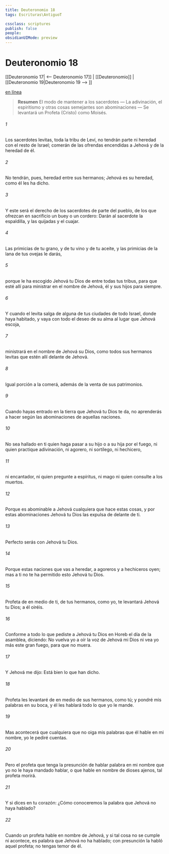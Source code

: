 ```yaml
---
title: Deuteronomio 18
tags: Escrituras\AntiguoT

cssclass: scriptures
publish: false
people:
obsidianUIMode: preview
---
```


# Deuteronomio 18
[[Deuteronomio 17| <-- Deuteronomio 17]] | [[Deuteronomio]] | [[Deuteronomio 19|Deuteronomio 19 --> ]]

[en línea](https://churchofjesuschrist.org/study/scriptures/ot/deut/18?lang=spa)

> __Resumen__
El modo de mantener a los sacerdotes — La adivinación, el espiritismo y otras cosas semejantes son abominaciones — Se levantará un Profeta (Cristo) como Moisés.

###### 1 
Los sacerdotes levitas, toda la tribu de Leví, no tendrán parte ni heredad con el resto de Israel; comerán de las ofrendas encendidas a Jehová y de la heredad de él.

###### 2 
No tendrán, pues, heredad entre sus hermanos; Jehová es su heredad, como él les ha dicho.

###### 3 
Y este será el derecho de los sacerdotes de parte del pueblo, de los que ofrezcan en sacrificio un buey o un cordero: Darán al sacerdote la espaldilla, y las quijadas y el cuajar.

###### 4 
Las primicias de tu grano, y de tu vino y de tu aceite, y las primicias de la lana de tus ovejas le darás,

###### 5 
porque le ha escogido Jehová tu Dios de entre todas tus tribus, para que esté allí para ministrar en el nombre de Jehová, él y sus hijos para siempre.

###### 6 
Y cuando el levita salga de alguna de tus ciudades de todo Israel, donde haya habitado, y vaya con todo el deseo de su alma al lugar que Jehová escoja,

###### 7 
ministrará en el nombre de Jehová su Dios, como todos sus hermanos levitas que estén allí delante de Jehová.

###### 8 
Igual porción a la  comerá, además de la venta de sus patrimonios.

###### 9 
Cuando hayas entrado en la tierra que Jehová tu Dios te da, no aprenderás a hacer según las abominaciones de aquellas naciones.

###### 10 
No sea hallado en ti quien haga pasar a su hijo o a su hija por el fuego, ni quien practique adivinación, ni agorero, ni sortílego, ni hechicero,

###### 11 
ni encantador, ni quien pregunte a espíritus, ni mago ni quien consulte a los muertos.

###### 12 
Porque es abominable a Jehová cualquiera que hace estas cosas, y por estas abominaciones Jehová tu Dios las expulsa de delante de ti.

###### 13 
Perfecto serás con Jehová tu Dios.

###### 14 
Porque estas naciones que vas a heredar, a agoreros y a hechiceros oyen; mas a ti no te ha permitido esto Jehová tu Dios.

###### 15 
Profeta de en medio de ti, de tus hermanos, como yo, te levantará Jehová tu Dios; a él oiréis.

###### 16 
Conforme a todo lo que pediste a Jehová tu Dios en Horeb el día de la asamblea, diciendo: No vuelva yo a oír la voz de Jehová mi Dios ni vea yo más este gran fuego, para que no muera.

###### 17 
Y Jehová me dijo: Está bien lo que han dicho.

###### 18 
Profeta les levantaré de en medio de sus hermanos, como tú; y pondré mis palabras en su boca, y él les hablará todo lo que yo le mande.

###### 19 
Mas acontecerá que cualquiera que no oiga mis palabras que él hable en mi nombre, yo le pediré cuentas.

###### 20 
Pero el profeta que tenga la presunción de hablar palabra en mi nombre que yo no le haya mandado hablar, o que hable en nombre de dioses ajenos, tal profeta morirá.

###### 21 
Y si dices en tu corazón: ¿Cómo conoceremos la palabra que Jehová no haya hablado?

###### 22 
Cuando un profeta hable en nombre de Jehová, y si tal cosa no se cumple ni acontece, es palabra que Jehová no ha hablado; con presunción la habló aquel profeta; no tengas temor de él.

